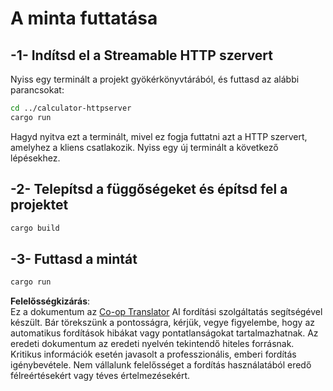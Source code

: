 <!--
CO_OP_TRANSLATOR_METADATA:
{
  "original_hash": "aa5122c6d9868b4b566586f27577ca47",
  "translation_date": "2025-08-19T15:16:23+00:00",
  "source_file": "03-GettingStarted/06-http-streaming/solution/rust/calculator-httpclient/README.md",
  "language_code": "hu"
}
-->
# A minta futtatása

## -1- Indítsd el a Streamable HTTP szervert

Nyiss egy terminált a projekt gyökérkönyvtárából, és futtasd az alábbi parancsokat:

```bash
cd ../calculator-httpserver
cargo run
```

Hagyd nyitva ezt a terminált, mivel ez fogja futtatni azt a HTTP szervert, amelyhez a kliens csatlakozik. Nyiss egy új terminált a következő lépésekhez.

## -2- Telepítsd a függőségeket és építsd fel a projektet

```bash
cargo build
```

## -3- Futtasd a mintát

```bash
cargo run
```

**Felelősségkizárás**:  
Ez a dokumentum az [Co-op Translator](https://github.com/Azure/co-op-translator) AI fordítási szolgáltatás segítségével készült. Bár törekszünk a pontosságra, kérjük, vegye figyelembe, hogy az automatikus fordítások hibákat vagy pontatlanságokat tartalmazhatnak. Az eredeti dokumentum az eredeti nyelvén tekintendő hiteles forrásnak. Kritikus információk esetén javasolt a professzionális, emberi fordítás igénybevétele. Nem vállalunk felelősséget a fordítás használatából eredő félreértésekért vagy téves értelmezésekért.